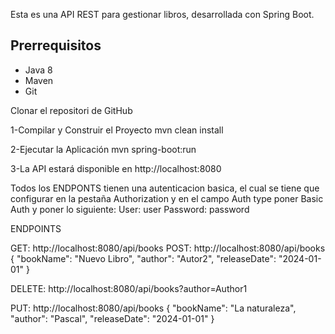 Esta es una API REST para gestionar libros, desarrollada con Spring Boot.

## Prerrequisitos

- Java 8
- Maven
- Git

Clonar el repositori de GitHub

1-Compilar y Construir el Proyecto
mvn clean install

2-Ejecutar la Aplicación
mvn spring-boot:run

3-La API estará disponible en http://localhost:8080

Todos los ENDPONTS tienen una autenticacion basica, el cual se tiene que configurar en la pestaña Authorization y en el campo Auth type poner Basic Auth y poner lo siguiente:
User: user
Password: password

ENDPOINTS

GET: http://localhost:8080/api/books
POST: http://localhost:8080/api/books
{
    "bookName": "Nuevo Libro",
    "author": "Autor2",
    "releaseDate": "2024-01-01"
}

DELETE: http://localhost:8080/api/books?author=Author1

PUT: http://localhost:8080/api/books
{
    "bookName": "La naturaleza",
    "author": "Pascal",
    "releaseDate": "2024-01-01"
}

